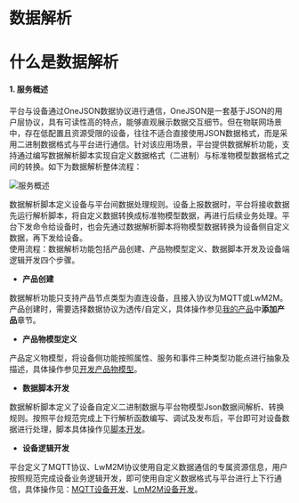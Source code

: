 # 数据解析

# 什么是数据解析

#### 1. 服务概述

平台与设备通过OneJSON数据协议进行通信，OneJSON是一套基于JSON的用户层协议，具有可读性高的特点，能够直观展示数据交互细节。但在物联网场景中，存在低配置且资源受限的设备，往往不适合直接使用JSON数据格式，而是采用二进制数据格式与平台进行通信。针对该应用场景，平台提供数据解析功能，支持通过编写数据解析脚本实现自定义数据格式（二进制）与标准物模型数据格式之间的转换。如下为数据解析整体流程：

![服务概述](/images\qinghua\device-management\data-parsing-process.png)

数据解析脚本定义设备与平台间数据处理规则。设备上报数据时，平台将接收数据先运行解析脚本，将自定义数据转换成标准物模型数据，再进行后续业务处理。平台下发命令给设备时，也会先通过数据解析脚本将物模型数据转换为设备侧自定义数据，再下发给设备。  
使用流程：数据解析功能包括产品创建、产品物模型定义、数据脚本开发及设备端逻辑开发四个步骤。

- **产品创建**

数据解析功能只支持产品节点类型为直连设备，且接入协议为MQTT或LwM2M。产品创建时，需要选择数据协议为透传/自定义，具体操作参见[我的产品](/book/qinghua/Device-management/product-management/my-product.md)中**添加产品**章节。

- **产品物模型定义**

产品定义物模型，将设备侧功能按照属性、服务和事件三种类型功能点进行抽象及描述，具体操作参见[开发产品物模型](/book/qinghua/Device-management/dproduct-object-models/introduce.md)。

- **数据脚本开发**

数据解析脚本定义了设备自定义二进制数据与平台物模型Json数据间解析、转换规则。按照平台规范完成上下行解析函数编写、调试及发布后，平台即可对设备数据进行处理，脚本具体操作见[脚本开发](/book/qinghua/Device-management/data-parsing/script-development.md)。

- **设备逻辑开发**

平台定义了MQTT协议、LwM2M协议使用自定义数据通信的专属资源信息，用户按照规范完成设备业务逻辑开发，即可使用自定义数据格式与平台进行上下行通信，具体操作见：[MQTT设备开发](/book/qinghua/Device-management/data-parsing/mqtt-device-development.md)、[LmM2M设备开发](/book\qinghua\Device-management\data-parsing\LWM2M-device-development.md)。
